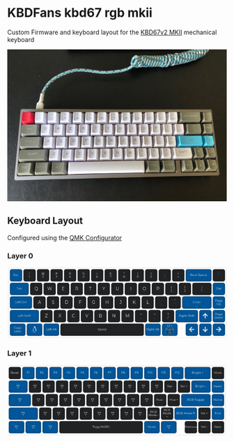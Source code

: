 # KBDFans kbd67 rgb mkii

Custom Firmware and keyboard layout for the [KBD67v2 MKII](https://kbdfans.com/products/kbd67v2) mechanical keyboard

![KBD67v2 MKII](images/kbd67-rgb-mkii.jpg)

## Keyboard Layout

Configured using the [QMK Configurator](https://config.qmk.fm)

### Layer 0

![Layer 0](images/layer0.png)

### Layer 1

![Layer 1](images/layer1.png)

